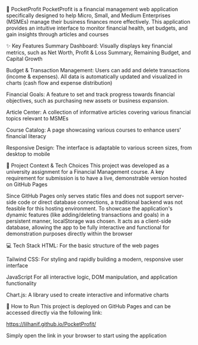💼 PocketProfit
PocketProfit is a financial management web application specifically designed to help Micro, Small, and Medium Enterprises (MSMEs) manage their business finances more effectively. This application provides an intuitive interface to monitor financial health, set budgets, and gain insights through articles and courses

✨ Key Features
Summary Dashboard: Visually displays key financial metrics, such as Net Worth, Profit & Loss Summary, Remaining Budget, and Capital Growth

Budget & Transaction Management: Users can add and delete transactions (income & expenses). All data is automatically updated and visualized in charts (cash flow and expense distribution)

Financial Goals: A feature to set and track progress towards financial objectives, such as purchasing new assets or business expansion.

Article Center: A collection of informative articles covering various financial topics relevant to MSMEs

Course Catalog: A page showcasing various courses to enhance users' financial literacy

Responsive Design: The interface is adaptable to various screen sizes, from desktop to mobile

📝 Project Context & Tech Choices
This project was developed as a university assignment for a Financial Management course. A key requirement for submission is to have a live, demonstrable version hosted on GitHub Pages

Since GitHub Pages only serves static files and does not support server-side code or direct database connections, a traditional backend was not feasible for this hosting environment. To showcase the application's dynamic features (like adding/deleting transactions and goals) in a persistent manner, localStorage was chosen. It acts as a client-side database, allowing the app to be fully interactive and functional for demonstration purposes directly within the browser

💻 Tech Stack
HTML: For the basic structure of the web pages

Tailwind CSS: For styling and rapidly building a modern, responsive user interface

JavaScript  For all interactive logic, DOM manipulation, and application functionality

Chart.js: A library used to create interactive and informative charts


🚀 How to Run
This project is deployed on GitHub Pages and can be accessed directly via the following link:

https://lilhanif.github.io/PocketProfit/

Simply open the link in your browser to start using the application
